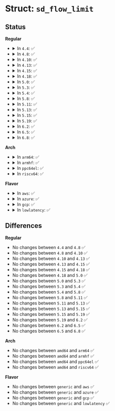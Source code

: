 # Struct: <code>sd_flow_limit</code>

## Status
<b>Regular</b>
<ul>
<li>
<details>
<summary>In <code>4.4</code>: ✅</summary>

```c
struct sd_flow_limit {
    u64 count;
    unsigned int num_buckets;
    unsigned int history_head;
    u16 history[128];
    u8 buckets[0];
};
```
</details>
</li>
<li>
<details>
<summary>In <code>4.8</code>: ✅</summary>

```c
struct sd_flow_limit {
    u64 count;
    unsigned int num_buckets;
    unsigned int history_head;
    u16 history[128];
    u8 buckets[0];
};
```
</details>
</li>
<li>
<details>
<summary>In <code>4.10</code>: ✅</summary>

```c
struct sd_flow_limit {
    u64 count;
    unsigned int num_buckets;
    unsigned int history_head;
    u16 history[128];
    u8 buckets[0];
};
```
</details>
</li>
<li>
<details>
<summary>In <code>4.13</code>: ✅</summary>

```c
struct sd_flow_limit {
    u64 count;
    unsigned int num_buckets;
    unsigned int history_head;
    u16 history[128];
    u8 buckets[0];
};
```
</details>
</li>
<li>
<details>
<summary>In <code>4.15</code>: ✅</summary>

```c
struct sd_flow_limit {
    u64 count;
    unsigned int num_buckets;
    unsigned int history_head;
    u16 history[128];
    u8 buckets[0];
};
```
</details>
</li>
<li>
<details>
<summary>In <code>4.18</code>: ✅</summary>

```c
struct sd_flow_limit {
    u64 count;
    unsigned int num_buckets;
    unsigned int history_head;
    u16 history[128];
    u8 buckets[0];
};
```
</details>
</li>
<li>
<details>
<summary>In <code>5.0</code>: ✅</summary>

```c
struct sd_flow_limit {
    u64 count;
    unsigned int num_buckets;
    unsigned int history_head;
    u16 history[128];
    u8 buckets[0];
};
```
</details>
</li>
<li>
<details>
<summary>In <code>5.3</code>: ✅</summary>

```c
struct sd_flow_limit {
    u64 count;
    unsigned int num_buckets;
    unsigned int history_head;
    u16 history[128];
    u8 buckets[0];
};
```
</details>
</li>
<li>
<details>
<summary>In <code>5.4</code>: ✅</summary>

```c
struct sd_flow_limit {
    u64 count;
    unsigned int num_buckets;
    unsigned int history_head;
    u16 history[128];
    u8 buckets[0];
};
```
</details>
</li>
<li>
<details>
<summary>In <code>5.8</code>: ✅</summary>

```c
struct sd_flow_limit {
    u64 count;
    unsigned int num_buckets;
    unsigned int history_head;
    u16 history[128];
    u8 buckets[0];
};
```
</details>
</li>
<li>
<details>
<summary>In <code>5.11</code>: ✅</summary>

```c
struct sd_flow_limit {
    u64 count;
    unsigned int num_buckets;
    unsigned int history_head;
    u16 history[128];
    u8 buckets[0];
};
```
</details>
</li>
<li>
<details>
<summary>In <code>5.13</code>: ✅</summary>

```c
struct sd_flow_limit {
    u64 count;
    unsigned int num_buckets;
    unsigned int history_head;
    u16 history[128];
    u8 buckets[0];
};
```
</details>
</li>
<li>
<details>
<summary>In <code>5.15</code>: ✅</summary>

```c
struct sd_flow_limit {
    u64 count;
    unsigned int num_buckets;
    unsigned int history_head;
    u16 history[128];
    u8 buckets[0];
};
```
</details>
</li>
<li>
<details>
<summary>In <code>5.19</code>: ✅</summary>

```c
struct sd_flow_limit {
    u64 count;
    unsigned int num_buckets;
    unsigned int history_head;
    u16 history[128];
    u8 buckets[0];
};
```
</details>
</li>
<li>
<details>
<summary>In <code>6.2</code>: ✅</summary>

```c
struct sd_flow_limit {
    u64 count;
    unsigned int num_buckets;
    unsigned int history_head;
    u16 history[128];
    u8 buckets[0];
};
```
</details>
</li>
<li>
<details>
<summary>In <code>6.5</code>: ✅</summary>

```c
struct sd_flow_limit {
    u64 count;
    unsigned int num_buckets;
    unsigned int history_head;
    u16 history[128];
    u8 buckets[0];
};
```
</details>
</li>
<li>
<details>
<summary>In <code>6.8</code>: ✅</summary>

```c
struct sd_flow_limit {
    u64 count;
    unsigned int num_buckets;
    unsigned int history_head;
    u16 history[128];
    u8 buckets[0];
};
```
</details>
</li>
</ul>
<b>Arch</b>
<ul>
<li>
<details>
<summary>In <code>arm64</code>: ✅</summary>

```c
struct sd_flow_limit {
    u64 count;
    unsigned int num_buckets;
    unsigned int history_head;
    u16 history[128];
    u8 buckets[0];
};
```
</details>
</li>
<li>
<details>
<summary>In <code>armhf</code>: ✅</summary>

```c
struct sd_flow_limit {
    u64 count;
    unsigned int num_buckets;
    unsigned int history_head;
    u16 history[128];
    u8 buckets[0];
};
```
</details>
</li>
<li>
<details>
<summary>In <code>ppc64el</code>: ✅</summary>

```c
struct sd_flow_limit {
    u64 count;
    unsigned int num_buckets;
    unsigned int history_head;
    u16 history[128];
    u8 buckets[0];
};
```
</details>
</li>
<li>
<details>
<summary>In <code>riscv64</code>: ✅</summary>

```c
struct sd_flow_limit {
    u64 count;
    unsigned int num_buckets;
    unsigned int history_head;
    u16 history[128];
    u8 buckets[0];
};
```
</details>
</li>
</ul>
<b>Flavor</b>
<ul>
<li>
<details>
<summary>In <code>aws</code>: ✅</summary>

```c
struct sd_flow_limit {
    u64 count;
    unsigned int num_buckets;
    unsigned int history_head;
    u16 history[128];
    u8 buckets[0];
};
```
</details>
</li>
<li>
<details>
<summary>In <code>azure</code>: ✅</summary>

```c
struct sd_flow_limit {
    u64 count;
    unsigned int num_buckets;
    unsigned int history_head;
    u16 history[128];
    u8 buckets[0];
};
```
</details>
</li>
<li>
<details>
<summary>In <code>gcp</code>: ✅</summary>

```c
struct sd_flow_limit {
    u64 count;
    unsigned int num_buckets;
    unsigned int history_head;
    u16 history[128];
    u8 buckets[0];
};
```
</details>
</li>
<li>
<details>
<summary>In <code>lowlatency</code>: ✅</summary>

```c
struct sd_flow_limit {
    u64 count;
    unsigned int num_buckets;
    unsigned int history_head;
    u16 history[128];
    u8 buckets[0];
};
```
</details>
</li>
</ul>

## Differences
<b>Regular</b>
<ul>
<li>
No changes between <code>4.4</code> and <code>4.8</code> ✅
</li>
<li>
No changes between <code>4.8</code> and <code>4.10</code> ✅
</li>
<li>
No changes between <code>4.10</code> and <code>4.13</code> ✅
</li>
<li>
No changes between <code>4.13</code> and <code>4.15</code> ✅
</li>
<li>
No changes between <code>4.15</code> and <code>4.18</code> ✅
</li>
<li>
No changes between <code>4.18</code> and <code>5.0</code> ✅
</li>
<li>
No changes between <code>5.0</code> and <code>5.3</code> ✅
</li>
<li>
No changes between <code>5.3</code> and <code>5.4</code> ✅
</li>
<li>
No changes between <code>5.4</code> and <code>5.8</code> ✅
</li>
<li>
No changes between <code>5.8</code> and <code>5.11</code> ✅
</li>
<li>
No changes between <code>5.11</code> and <code>5.13</code> ✅
</li>
<li>
No changes between <code>5.13</code> and <code>5.15</code> ✅
</li>
<li>
No changes between <code>5.15</code> and <code>5.19</code> ✅
</li>
<li>
No changes between <code>5.19</code> and <code>6.2</code> ✅
</li>
<li>
No changes between <code>6.2</code> and <code>6.5</code> ✅
</li>
<li>
No changes between <code>6.5</code> and <code>6.8</code> ✅
</li>
</ul>
<b>Arch</b>
<ul>
<li>
No changes between <code>amd64</code> and <code>arm64</code> ✅
</li>
<li>
No changes between <code>amd64</code> and <code>armhf</code> ✅
</li>
<li>
No changes between <code>amd64</code> and <code>ppc64el</code> ✅
</li>
<li>
No changes between <code>amd64</code> and <code>riscv64</code> ✅
</li>
</ul>
<b>Flavor</b>
<ul>
<li>
No changes between <code>generic</code> and <code>aws</code> ✅
</li>
<li>
No changes between <code>generic</code> and <code>azure</code> ✅
</li>
<li>
No changes between <code>generic</code> and <code>gcp</code> ✅
</li>
<li>
No changes between <code>generic</code> and <code>lowlatency</code> ✅
</li>
</ul>
